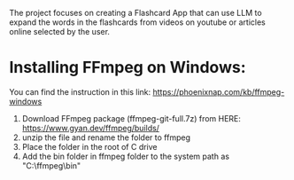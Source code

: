 The project focuses on creating a Flashcard App that can use LLM to expand the words in the flashcards from videos on youtube or articles online selected by the user.

# Installing FFmpeg on Windows:
You can find the instruction in this link: https://phoenixnap.com/kb/ffmpeg-windows
1. Download FFmpeg package (ffmpeg-git-full.7z) from HERE: https://www.gyan.dev/ffmpeg/builds/
2. unzip the file and rename the folder to ffmpeg
3. Place the folder in the root of C drive
4. Add the bin folder in ffmpeg folder to the system path as "C:\ffmpeg\bin"

